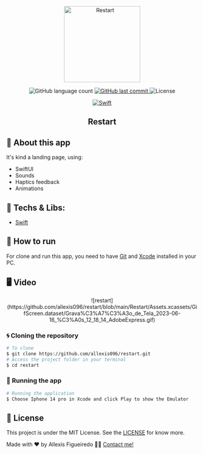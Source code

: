 <p align="center"><img alt="Restart" src="https://github.com/allexis096/restart/blob/main/Restart/Assets.xcassets/MainPicture.imageset/Captura de Tela 2023-06-16 às 12.16.52.png" width="200" /></p>

<p align="center">

<img alt="GitHub language count" src="https://img.shields.io/github/languages/count/allexis096/restart">

<a href="https://github.com/allexis096/restart/graphs/commit-activity">
    <img alt="GitHub last commit" src="https://img.shields.io/github/last-commit/allexis096/restart?color=blue%22">
</a>

<img alt="License" src="https://img.shields.io/badge/license-MIT-brightgreen?color=blue">
</p>

<p align="center">

<a href="https://swift.org/documentation/">
  <img alt="Swift" src="https://img.shields.io/static/v1?color=blue&label=Swift&message=iOS&?style=plastic&logo=Swift">
</a>

</p>
<h2 align="center">
  Restart
</h2>

## 🚀 About this app

It's kind a landing page, using:
- SwiftUI
- Sounds
- Haptics feedback
- Animations

## 🔨 Techs & Libs:

- [Swift][swift]

## 🚀 How to run

For clone and run this app, you need to have [Git](https://git-scm.com) and [Xcode][xcode] installed in your PC.

## 🖥 Video

<p align="center">
  ![restart](https://github.com/allexis096/restart/blob/main/Restart/Assets.xcassets/GifScreen.dataset/Grava%C3%A7%C3%A3o_de_Tela_2023-06-16_%C3%A0s_12_18_14_AdobeExpress.gif)
</p>

### 🌀 Cloning the repository

```bash
# To clone
$ git clone https://github.com/allexis096/restart.git
# Access the project folder in your terminal
$ cd restart
```

### 🧭 Running the app

```bash
# Running the application
$ Choose Iphone 14 pro in Xcode and click Play to show the Emulator
```

## 📝 License

This project is under the MIT License. See the [LICENSE][license] for know more.

Made with ❤️ by Allexis Figueiredo 👋🏽 [Contact me!](https://www.linkedin.com/in/allexis-figueiredo/)

[license]: https://opensource.org/licenses/MIT
[swift]: https://swift.org/documentation/
[xcode]: https://developer.apple.com/xcode/
